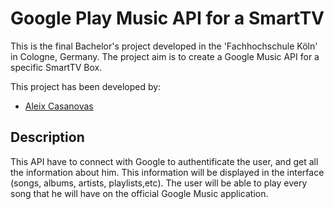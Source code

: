 Google Play Music API for a SmartTV
========================================

This is the final Bachelor's project developed in the 'Fachhochschule Köln' in Cologne, Germany.
The project aim is to create a Google Music API for a specific SmartTV Box. 

This project has been developed by:
 - [Aleix Casanovas](http://github.com/aleics)

Description
-----------
This API have to connect with Google to authentificate the user, and get all the information about him. This information will be displayed in the interface (songs, albums, artists, playlists,etc). The user will be able to play every song that he will have on the official Google Music application.
